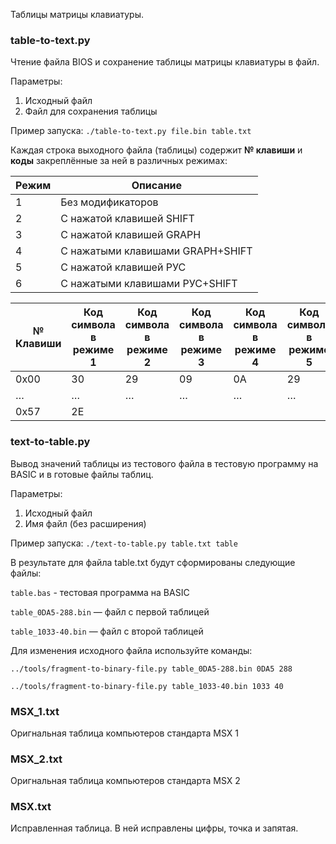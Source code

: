 Таблицы матрицы клавиатуры.

### table-to-text.py
Чтение файла BIOS и сохранение таблицы матрицы клавиатуры в файл.

Параметры:
1. Исходный файл
2. Файл для сохранения таблицы

Пример запуска:
`./table-to-text.py file.bin table.txt`

Каждая строка выходного файла (таблицы) содержит **№ клавиши** и **коды** закреплённые за ней в различных режимах:

Режим | Описание 
------| ---------- 
1 | Без модификаторов
2 | С нажатой клавишей SHIFT
3 | С нажатой клавишей GRAPH
4 | С нажатыми клавишами GRAPH+SHIFT
5 | С нажатой клавишей РУС	
6 | С нажатыми клавишами РУС+SHIFT

№ Клавиши | Код символа в режиме 1 | Код символа в режиме 2 | Код символа в режиме 3 | Код символа в режиме 4 | Код символа в режиме 5 | Код символа в режиме 6 
----------| --------------------- | --------------------- | --------------------- | --------------------- | --------------------- | --------------------- | 
0x00 | 30 | 29 | 09 | 0A |  29 | 30
   … | … | … | … | … | … | … |
0x57 |2E | | | | |  | 

### text-to-table.py
Вывод значений таблицы из тестового файла в тестовую программу на BASIC и в готовые файлы таблиц.

Параметры:
1. Исходный файл
2. Имя файл (без расширения)

Пример запуска:
`./text-to-table.py table.txt table`

В результате для файла table.txt будут сформированы следующие файлы:

`table.bas` - тестовая программа на BASIC

`table_0DA5-288.bin` — файл с первой таблицей

`table_1033-40.bin`  — файл с второй таблицей


Для изменения исходного файла используйте команды:

`../tools/fragment-to-binary-file.py table_0DA5-288.bin 0DA5 288`

`../tools/fragment-to-binary-file.py table_1033-40.bin 1033 40`

### MSX_1.txt
Оригнальная таблица компьютеров стандарта MSX 1

### MSX_2.txt
Оригнальная таблица компьютеров стандарта MSX 2

### MSX.txt
Исправленная таблица. В ней исправлены цифры, точка и запятая.

